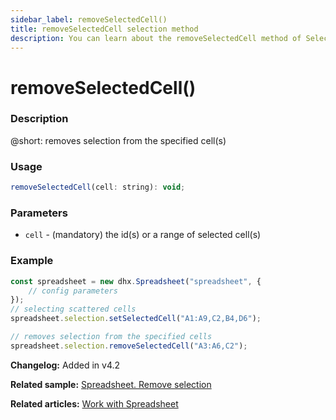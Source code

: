 ```yaml
---
sidebar_label: removeSelectedCell() 
title: removeSelectedCell selection method
description: You can learn about the removeSelectedCell method of Selection in the documentation of the DHTMLX JavaScript Spreadsheet library. Browse developer guides and API reference, try out code examples and live demos, and download a free 30-day evaluation version of DHTMLX Spreadsheet.
---
```


# removeSelectedCell()

### Description

@short: removes selection from the specified cell(s)

### Usage

~~~jsx
removeSelectedCell(cell: string): void;
~~~

### Parameters

- `cell` - (mandatory) the id(s) or a range of selected cell(s)

### Example

~~~jsx {5,8}
const spreadsheet = new dhx.Spreadsheet("spreadsheet", {
    // config parameters
});
// selecting scattered cells
spreadsheet.selection.setSelectedCell("A1:A9,C2,B4,D6");

// removes selection from the specified cells
spreadsheet.selection.removeSelectedCell("A3:A6,C2");
~~~

**Changelog:** Added in v4.2

**Related sample:** [Spreadsheet. Remove selection](https://snippet.dhtmlx.com/u4j76cuh)

**Related articles:** [Work with Spreadsheet](working_with_ssheet.md#selecting-cells)

